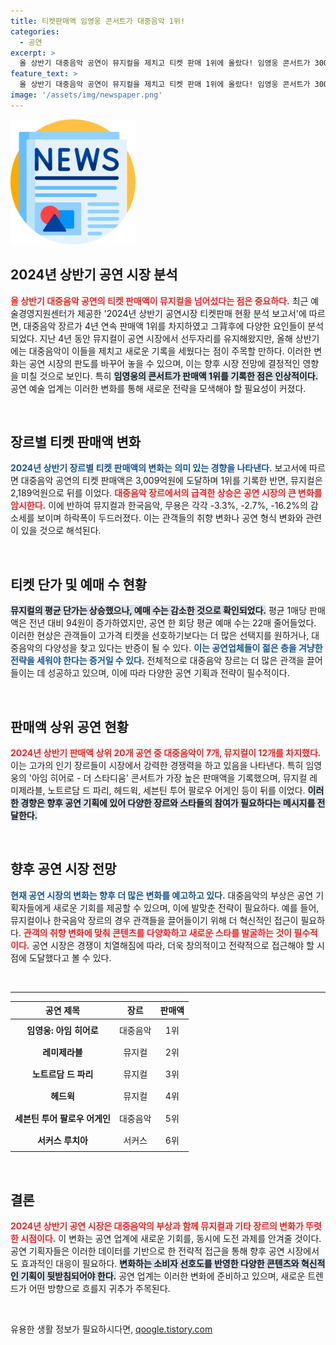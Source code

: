 ```yaml
---
title: 티켓판매액 임영웅 콘서트가 대중음악 1위!
categories:
  - 공연
excerpt: >
  올 상반기 대중음악 공연이 뮤지컬을 제치고 티켓 판매 1위에 올랐다! 임영웅 콘서트가 3009억원을 기록하며 시장의 판도를 뒤바꿨다. 팬들의 열기는 비까지 뚫고 계속된다.
feature_text: >
  올 상반기 대중음악 공연이 뮤지컬을 제치고 티켓 판매 1위에 올랐다! 임영웅 콘서트가 3009억원을 기록하며 시장의 판도를 뒤바꿨다. 팬들의 열기는 비까지 뚫고 계속된다.
image: '/assets/img/newspaper.png'
---
```


<p><img src="/assets/img/newspaper.png" alt="kimp 속보" /></p>

<h2 data-ke-size="size26">2024년 상반기 공연 시장 분석</h2>

<p data-ke-size="size16"><b><span style="color: #ee2323;">올 상반기 대중음악 공연의 티켓 판매액이 뮤지컬을 넘어섰다는 점은 중요하다.</span></b> 최근 예술경영지원센터가 제공한 '2024년 상반기 공연시장 티켓판매 현황 분석 보고서'에 따르면, 대중음악 장르가 4년 연속 판매액 1위를 차지하였고 그背후에 다양한 요인들이 분석되었다. 지난 4년 동안 뮤지컬이 공연 시장에서 선두자리를 유지해왔지만, 올해 상반기에는 대중음악이 이들을 제치고 새로운 기록을 세웠다는 점이 주목할 만하다. 이러한 변화는 공연 시장의 판도를 바꾸어 놓을 수 있으며, 이는 향후 시장 전망에 결정적인 영향을 미칠 것으로 보인다. 특히 <b><span style="background-color: #21538527;">임영웅의 콘서트가 판매액 1위를 기록한 점은 인상적이다.</span></b> 공연 예술 업계는 이러한 변화를 통해 새로운 전략을 모색해야 할 필요성이 커졌다.</p>

<p data-ke-size="size16">&nbsp;</p>

<h2>장르별 티켓 판매액 변화</h2>

<p data-ke-size="size16"><b><span style="color: #1a5490;">2024년 상반기 장르별 티켓 판매액의 변화는 의미 있는 경향을 나타낸다.</span></b> 보고서에 따르면 대중음악 공연의 티켓 판매액은 3,009억원에 도달하며 1위를 기록한 반면, 뮤지컬은 2,189억원으로 뒤를 이었다. <b><span style="color: #ee2323;">대중음악 장르에서의 급격한 상승은 공연 시장의 큰 변화를 암시한다.</span></b> 이에 반하여 뮤지컬과 한국음악, 무용은 각각 -3.3%, -2.7%, -16.2%의 감소세를 보이며 하락폭이 두드러졌다. 이는 관객들의 취향 변화나 공연 형식 변화와 관련이 있을 것으로 해석된다.</p>

<p data-ke-size="size16">&nbsp;</p>

<h2>티켓 단가 및 예매 수 현황</h2>

<p data-ke-size="size16"><b><span style="background-color: #21538527;">뮤지컬의 평균 단가는 상승했으나, 예매 수는 감소한 것으로 확인되었다.</span></b> 평균 1매당 판매액은 전년 대비 94원이 증가하였지만, 공연 한 회당 평균 예매 수는 22매 줄어들었다. 이러한 현상은 관객들이 고가격 티켓을 선호하기보다는 더 많은 선택지를 원하거나, 대중음악의 다양성을 찾고 있다는 반증이 될 수 있다. <b><span style="color: #1a5490;">이는 공연업체들이 젊은 층을 겨냥한 전략을 세워야 한다는 증거일 수 있다.</span></b> 전체적으로 대중음악 장르는 더 많은 관객을 끌어들이는 데 성공하고 있으며, 이에 따라 다양한 공연 기획과 전략이 필수적이다.</p>

<p data-ke-size="size16">&nbsp;</p>

<h2>판매액 상위 공연 현황</h2>

<p data-ke-size="size16"><b><span style="color: #ee2323;">2024년 상반기 판매액 상위 20개 공연 중 대중음악이 7개, 뮤지컬이 12개를 차지했다.</span></b> 이는 고가의 인기 장르들이 시장에서 강력한 경쟁력을 하고 있음을 나타낸다. 특히 임영웅의 '아임 히어로 - 더 스타디움' 콘서트가 가장 높은 판매액을 기록했으며, 뮤지컬 레미제라블, 노트르담 드 파리, 헤드윅, 세븐틴 투어 팔로우 어게인 등이 뒤를 이었다. <b><span style="background-color: #21538527;">이러한 경향은 향후 공연 기획에 있어 다양한 장르와 스타들의 참여가 필요하다는 메시지를 전달한다.</span></b></p>

<p data-ke-size="size16">&nbsp;</p>

<h2>향후 공연 시장 전망</h2>

<p data-ke-size="size16"><b><span style="color: #1a5490;">현재 공연 시장의 변화는 향후 더 많은 변화를 예고하고 있다.</span></b> 대중음악의 부상은 공연 기획자들에게 새로운 기회를 제공할 수 있으며, 이에 발맞춘 전략이 필요하다. 예를 들어, 뮤지컬이나 한국음악 장르의 경우 관객들을 끌어들이기 위해 더 혁신적인 접근이 필요하다. <b><span style="color: #ee2323;">관객의 취향 변화에 맞춰 콘텐츠를 다양화하고 새로운 스타를 발굴하는 것이 필수적이다.</span></b> 공연 시장은 경쟁이 치열해짐에 따라, 더욱 창의적이고 전략적으로 접근해야 할 시점에 도달했다고 볼 수 있다.</p>

<p data-ke-size="size16">&nbsp;</p>

<hr>

<table style="width: 100%; border-collapse: collapse;">
    <thead>
        <tr>
            <th style="text-align: center;"><b>공연 제목</b></th>
            <th style="text-align: center;"><b>장르</b></th>
            <th style="text-align: center;"><b>판매액</b></th>
        </tr>
    </thead>
    <tbody>
        <tr>
            <td style="text-align: center; height: 30px;"><b>임영웅: 아임 히어로</b></td>
            <td style="text-align: center; height: 30px;">대중음악</td>
            <td style="text-align: center; height: 30px;">1위</td>
        </tr>
        <tr>
            <td style="text-align: center; height: 30px;"><b>레미제라블</b></td>
            <td style="text-align: center; height: 30px;">뮤지컬</td>
            <td style="text-align: center; height: 30px;">2위</td>
        </tr>
        <tr>
            <td style="text-align: center; height: 30px;"><b>노트르담 드 파리</b></td>
            <td style="text-align: center; height: 30px;">뮤지컬</td>
            <td style="text-align: center; height: 30px;">3위</td>
        </tr>
        <tr>
            <td style="text-align: center; height: 30px;"><b>헤드윅</b></td>
            <td style="text-align: center; height: 30px;">뮤지컬</td>
            <td style="text-align: center; height: 30px;">4위</td>
        </tr>
        <tr>
            <td style="text-align: center; height: 30px;"><b>세븐틴 투어 팔로우 어게인</b></td>
            <td style="text-align: center; height: 30px;">대중음악</td>
            <td style="text-align: center; height: 30px;">5위</td>
        </tr>
        <tr>
            <td style="text-align: center; height: 30px;"><b>서커스 루치아</b></td>
            <td style="text-align: center; height: 30px;">서커스</td>
            <td style="text-align: center; height: 30px;">6위</td>
        </tr>
    </tbody>
</table>

<p data-ke-size="size16">&nbsp;</p>

<h2>결론</h2>

<p data-ke-size="size16"><b><span style="color: #ee2323;">2024년 상반기 공연 시장은 대중음악의 부상과 함께 뮤지컬과 기타 장르의 변화가 뚜렷한 시점이다.</span></b> 이 변화는 공연 업계에 새로운 기회를, 동시에 도전 과제를 안겨줄 것이다. 공연 기획자들은 이러한 데이터를 기반으로 한 전략적 접근을 통해 향후 공연 시장에서도 효과적인 대응이 필요하다. <b><span style="background-color: #21538527;">변화하는 소비자 선호도를 반영한 다양한 콘텐츠와 혁신적인 기획이 뒷받침되어야 한다.</span></b> 공연 업계는 이러한 변화에 준비하고 있으며, 새로운 트렌드가 어떤 방향으로 흐를지 귀추가 주목된다.</p>

<p data-ke-size="size16">&nbsp;</p>
유용한 생활 정보가 필요하시다면, <a href="https://qoogle.tistory.com" rel="dofollow">qoogle.tistory.com</a>


